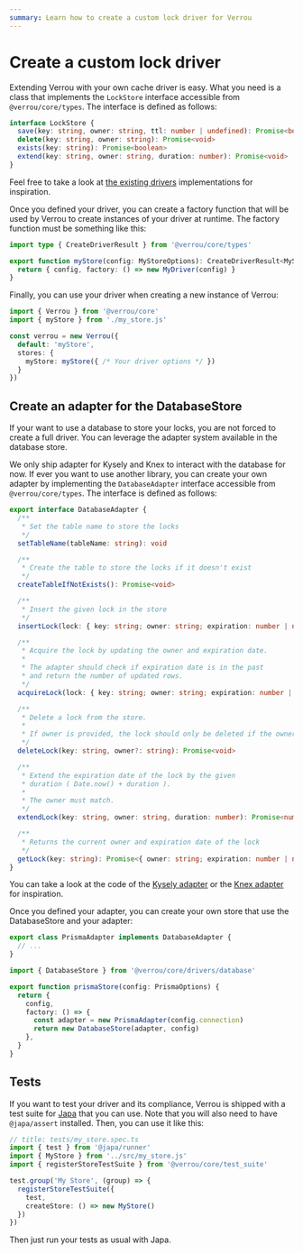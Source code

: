 ```yaml
---
summary: Learn how to create a custom lock driver for Verrou
---
```


# Create a custom lock driver

Extending Verrou with your own cache driver is easy. What you need is a class that implements the `LockStore` interface accessible from `@verrou/core/types`. The interface is defined as follows:

```ts
interface LockStore {
  save(key: string, owner: string, ttl: number | undefined): Promise<boolean>
  delete(key: string, owner: string): Promise<void>
  exists(key: string): Promise<boolean>
  extend(key: string, owner: string, duration: number): Promise<void>
}
```

Feel free to take a look at [the existing drivers](https://github.com/Julien-R44/verrou/tree/develop/src/drivers) implementations for inspiration. 

Once you defined your driver, you can create a factory function that will be used by Verrou to create instances of your driver at runtime. The factory function must be something like this:

```ts
import type { CreateDriverResult } from '@verrou/core/types'

export function myStore(config: MyStoreOptions): CreateDriverResult<MyStoreOptions> {
  return { config, factory: () => new MyDriver(config) }
}
```

Finally, you can use your driver when creating a new instance of Verrou:

```ts
import { Verrou } from '@verrou/core'
import { myStore } from './my_store.js'

const verrou = new Verrou({
  default: 'myStore',
  stores: {
    myStore: myStore({ /* Your driver options */ })
  }
})
```

## Create an adapter for the DatabaseStore

If your want to use a database to store your locks, you are not forced to create a full driver. You can leverage the adapter system available in the database store.

We only ship adapter for Kysely and Knex to interact with the database for now. If ever you want to use another library, you can create your own adapter by implementing the `DatabaseAdapter` interface accessible from `@verrou/core/types`. The interface is defined as follows:

```ts
export interface DatabaseAdapter {
  /**
   * Set the table name to store the locks
   */
  setTableName(tableName: string): void

  /**
   * Create the table to store the locks if it doesn't exist
   */
  createTableIfNotExists(): Promise<void>

  /**
   * Insert the given lock in the store
   */
  insertLock(lock: { key: string; owner: string; expiration: number | null }): Promise<void>

  /**
   * Acquire the lock by updating the owner and expiration date.
   *
   * The adapter should check if expiration date is in the past
   * and return the number of updated rows.
   */
  acquireLock(lock: { key: string; owner: string; expiration: number | null }): Promise<number>

  /**
   * Delete a lock from the store.
   *
   * If owner is provided, the lock should only be deleted if the owner matches.
   */
  deleteLock(key: string, owner?: string): Promise<void>

  /**
   * Extend the expiration date of the lock by the given
   * duration ( Date.now() + duration ).
   *
   * The owner must match.
   */
  extendLock(key: string, owner: string, duration: number): Promise<number>

  /**
   * Returns the current owner and expiration date of the lock
   */
  getLock(key: string): Promise<{ owner: string; expiration: number | null } | undefined>
}
```

You can take a look at the code of the [Kysely adapter](https://github.com/Julien-R44/verrou/blob/main/packages/verrou/src/drivers/kysely.ts#L22) or the [Knex adapter](https://github.com/Julien-R44/verrou/blob/main/packages/verrou/src/drivers/kysely.ts#L22) for inspiration.

Once you defined your adapter, you can create your own store that use the DatabaseStore and your adapter:

```ts
export class PrismaAdapter implements DatabaseAdapter {
  // ...
}

import { DatabaseStore } from '@verrou/core/drivers/database'

export function prismaStore(config: PrismaOptions) {
  return {
    config,
    factory: () => {
      const adapter = new PrismaAdapter(config.connection)
      return new DatabaseStore(adapter, config)
    },
  }
}
```

## Tests

If you want to test your driver and its compliance, Verrou is shipped with a test suite for [Japa](https://japa.dev/docs) that you can use. Note that you will also need to have `@japa/assert` installed. Then, you can use it like this:

```ts
// title: tests/my_store.spec.ts
import { test } from '@japa/runner'
import { MyStore } from '../src/my_store.js'
import { registerStoreTestSuite } from '@verrou/core/test_suite'

test.group('My Store', (group) => {
  registerStoreTestSuite({
    test,
    createStore: () => new MyStore()
  })
})
```

Then just run your tests as usual with Japa.
